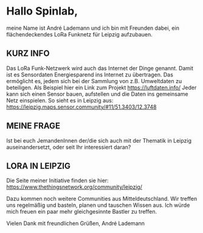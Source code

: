 # Hallo Spinlab,

meine Name ist André Lademann und ich bin mit Freunden dabei, ein flächendeckendes LoRa Funknetz für Leipzig aufzubauen.

## KURZ INFO

Das LoRa Funk-Netzwerk wird auch das Internet der Dinge genannt. Damit ist es  Sensordaten Energiesparend ins Internet zu übertragen. Das ermöglicht es, jedem sich bei der Sammlung von z.B. Umweltdaten zu beteiligen. Als Beispiel hier ein Link zum Projekt https://luftdaten.info/
Jeder kann sich einen Sensor bauen, aufstellen und die Daten ins gemeinsame Netz einspielen. So sieht es in Leipzig aus:
https://leipzig.maps.sensor.community/#11/51.3403/12.3748

## MEINE FRAGE

Ist bei euch JemandenInnen der/die sich auch mit der Thematik in Leipzig auseinandersetzt, oder seit Ihr interessiert daran?

## LORA IN LEIPZIG

Die Seite meiner Initiative finden sie hier: https://www.thethingsnetwork.org/community/leipzig/

Dazu kommen noch weitere Communities aus Mitteldeutschland. Wir treffen uns regelmäßig und basteln, planen und tauschen Wissen aus.
Ich würde mich freuen ein paar mehr gleichgesinnte Bastler zu treffen.

Vielen Dank
mit freundlichen Grüßen,
André Lademann
